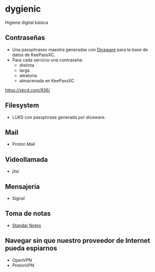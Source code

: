 # dygienic

Higiene digital básica

## Contraseñas

* Una passphrases maestra generadas con [Diceware](https://theworld.com/~reinhold/diceware_espanol/DW-Espanol-1.txt) para la base de datos de KeePassXC.
* Para cada servicio una contraseña:
    * distinta
    * larga
    * aleatoria
    * almacenada en KeePassXC

https://xkcd.com/936/

## Filesystem

* LUKS con passphrase generada por diceware.

## Mail

* Proton Mail

## Videollamada

* jitsi

## Mensajería

* Signal

## Toma de notas

* [Standar Notes](https://standardnotes.org)

## Navegar sin que nuestro proveedor de Internet pueda espiarnos

* OpenVPN
* ProtonVPN
